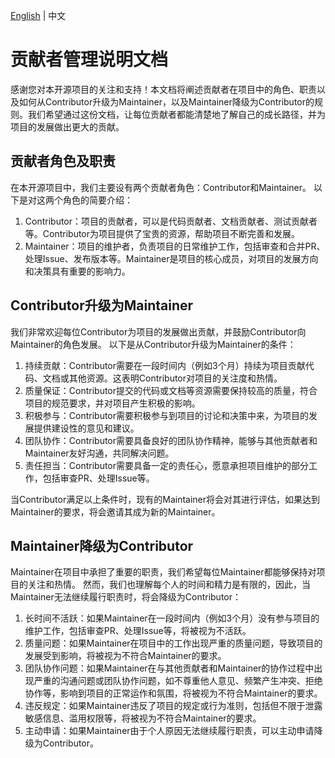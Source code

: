[English](CONTRIBUTORS.md) | 中文

# 贡献者管理说明文档

感谢您对本开源项目的关注和支持！本文档将阐述贡献者在项目中的角色、职责以及如何从Contributor升级为Maintainer，以及Maintainer降级为Contributor的规则。我们希望通过这份文档，让每位贡献者都能清楚地了解自己的成长路径，并为项目的发展做出更大的贡献。

## 贡献者角色及职责

在本开源项目中，我们主要设有两个贡献者角色：Contributor和Maintainer。
以下是对这两个角色的简要介绍：
1. Contributor：项目的贡献者，可以是代码贡献者、文档贡献者、测试贡献者等。Contributor为项目提供了宝贵的资源，帮助项目不断完善和发展。
2. Maintainer：项目的维护者，负责项目的日常维护工作，包括审查和合并PR、处理Issue、发布版本等。Maintainer是项目的核心成员，对项目的发展方向和决策具有重要的影响力。

## Contributor升级为Maintainer

我们非常欢迎每位Contributor为项目的发展做出贡献，并鼓励Contributor向Maintainer的角色发展。
以下是从Contributor升级为Maintainer的条件：
1. 持续贡献：Contributor需要在一段时间内（例如3个月）持续为项目贡献代码、文档或其他资源。这表明Contributor对项目的关注度和热情。
2. 质量保证：Contributor提交的代码或文档等资源需要保持较高的质量，符合项目的规范要求，并对项目产生积极的影响。
3. 积极参与：Contributor需要积极参与到项目的讨论和决策中来，为项目的发展提供建设性的意见和建议。
4. 团队协作：Contributor需要具备良好的团队协作精神，能够与其他贡献者和Maintainer友好沟通，共同解决问题。
5. 责任担当：Contributor需要具备一定的责任心，愿意承担项目维护的部分工作，包括审查PR、处理Issue等。

当Contributor满足以上条件时，现有的Maintainer将会对其进行评估，如果达到Maintainer的要求，将会邀请其成为新的Maintainer。

## Maintainer降级为Contributor

Maintainer在项目中承担了重要的职责，我们希望每位Maintainer都能够保持对项目的关注和热情。
然而，我们也理解每个人的时间和精力是有限的，因此，当Maintainer无法继续履行职责时，将会降级为Contributor：
1. 长时间不活跃：如果Maintainer在一段时间内（例如3个月）没有参与项目的维护工作，包括审查PR、处理Issue等，将被视为不活跃。
2. 质量问题：如果Maintainer在项目中的工作出现严重的质量问题，导致项目的发展受到影响，将被视为不符合Maintainer的要求。
3. 团队协作问题：如果Maintainer在与其他贡献者和Maintainer的协作过程中出现严重的沟通问题或团队协作问题，如不尊重他人意见、频繁产生冲突、拒绝协作等，影响到项目的正常运作和氛围，将被视为不符合Maintainer的要求。
4. 违反规定：如果Maintainer违反了项目的规定或行为准则，包括但不限于泄露敏感信息、滥用权限等，将被视为不符合Maintainer的要求。
5. 主动申请：如果Maintainer由于个人原因无法继续履行职责，可以主动申请降级为Contributor。